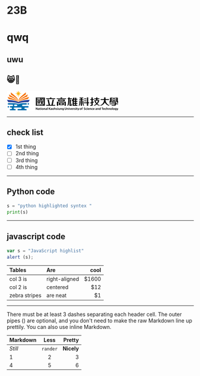 # 23B
# qwq
## uwu
😸🔄
----
![NKUST](logo.png "高科大")

---
## check list
- [X] 1st thing
- [ ] 2nd thing
- [ ] 3rd thing
- [ ] 4th thing

---
## Python code
```python
s = "python highlighted syntex "
print(s)
```
---
## javascript code
```js
var s = "JavaScript highlist"
alert (s);
```
|     Tables    |      Are      |  cool  |
| :---------- | :----------- | ------: |
| col 3 is      | right-aligned	|  $1600 |
| col 2 is      |    centered   |    $12 |
| zebra stripes |    are neat   |     $1 |

---
<p>There must be at least 3 dashes separating each header cell.
The outer pipes () are optional, and you don't need to make the
raw Markdown line up prettily. You can also use inline Markdown.</p>

| Markdown |   Less   |     Pretty |
|:--------|:--------:| ----------:|
| *Still*  | `rander` | **Nicely** |
|    1     |    2     |      3 |
|    4     |    5     |      6 |
